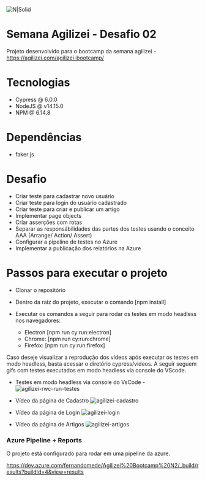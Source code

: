 ![N|Solid](https://www.cypress.io/static/33498b5f95008093f5f94467c61d20ab/59c46/cypress-logo.webp)

# Semana Agilizei - Desafio 02

Projeto desenvolvido para o bootcamp da semana agilizei - https://agilizei.com/agilizei-bootcamp/

# Tecnologias

  - Cypress @ 6.0.0
  - NodeJS @ v14.15.0
  - NPM @ 6.14.8

# Dependências

  - faker js
  
# Desafio

  - Criar teste para cadastrar novo usuário
  - Criar teste para login do usuário cadastrado
  - Criar teste para criar e publicar um artigo
  - Implementar page objects
  - Criar asserções com rotas
  - Separar as responsábilidades das partes dos testes usando o conceito AAA (Arrange/ Action/ Assert)
  - Configurar a pipeline de testes no Azure
  - Implementar a publicação dos relatórios na Azure

# Passos para executar o projeto

  - Clonar o repositório
  - Dentro da raiz do projeto, executar o comando [npm install]
  - Executar os comandos a seguir para rodar os testes em modo headless nos navegadores:
  
    - Electron [npm run cy:run:electron]
    - Chrome: [npm run cy:run:chrome]
    - Firefox: [npm run cy:run:firefox]


Caso deseje visualizar a reprodução dos vídeos após executar os testes em modo headless, basta acessar o diretório cypress/videos. 
A seguir seguem gifs com testes executados em modo headless via console do VScode. 

  - Testes em modo headless via console do VsCode - ![agilizei-rwc-run-testes](https://user-images.githubusercontent.com/25454762/100291909-d069f100-2f5d-11eb-80ff-0a06207020ce.gif)

  - Vídeo da página de Cadastro ![agilizei-cadastro](https://user-images.githubusercontent.com/25454762/100291391-6ac93500-2f5c-11eb-878c-e51659213b20.gif)

  - Vídeo da página de Login ![agilizei-login](https://user-images.githubusercontent.com/25454762/100291392-6bfa6200-2f5c-11eb-9c1e-bc1184fbe327.gif)

  - Vídeo da página de Artigos ![agilizei-artigos](https://user-images.githubusercontent.com/25454762/100291387-669d1780-2f5c-11eb-9c50-715046f03394.gif)


### Azure Pipeline + Reports

O projeto está configurado para rodar em uma pipeline da azure.

https://dev.azure.com/fernandomede/Agilizei%20Bootcamp%20N2/_build/results?buildId=4&view=results


